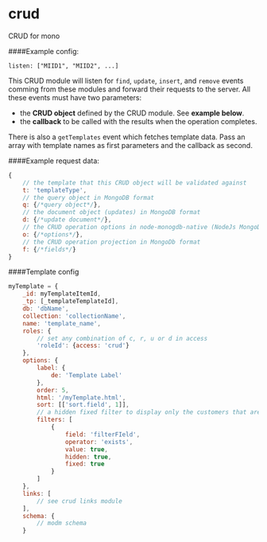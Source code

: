 crud
====

CRUD for mono

####Example config:

```
listen: ["MIID1", "MIID2", ...]
```

This CRUD module will listen for `find`, `update`, `insert`, and `remove` events comming from these modules
and forward their requests to the server. All these events must have two parameters:

 * the **CRUD object** defined by the CRUD module. See **example below**.
 * the **callback** to be called with the results when the operation completes.

There is also a `getTemplates` event which fetches template data. Pass an array with template names as first parameters and the callback as second.

####Example request data:
```js
{
    // the template that this CRUD object will be validated against
    t: 'templateType',
    // the query object in MongoDB format
    q: {/*query object*/},
    // the document object (updates) in MongoDB format
    d: {/*update document*/},
    // the CRUD operation options in node-monogdb-native (NodeJs MongoDb driver) format
    o: {/*options*/},
    // the CRUD operation projection in MongoDb format
    f: {/*fields*/}
}
```

####Template config
```js
myTemplate = {
    _id: myTemplateItemId,
    _tp: [_templateTemplateId],
    db: 'dbName',
    collection: 'collectionName',
    name: 'template_name',
    roles: {
        // set any combination of c, r, u or d in access
        'roleId': {access: 'crud'}
    },
    options: {
        label: {
            de: 'Template Label'
        },
        order: 5,
        html: '/myTemplate.html',
        sort: [['sort.field', 1]],
        // a hidden fixed filter to display only the customers that are HB
        filters: [
            {
                field: 'filterFIeld',
                operator: 'exists',
                value: true,
                hidden: true,
                fixed: true
            }
        ]
    },
    links: [
        // see crud links module
    ],
    schema: {
        // modm schema
    }
```
